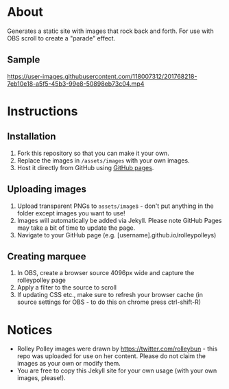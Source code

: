 # About
Generates a static site with images that rock back and forth. For use with OBS scroll to create a "parade" effect.

## Sample
https://user-images.githubusercontent.com/118007312/201768218-7eb10e18-a5f5-45b3-99e8-50898eb73c04.mp4


# Instructions
## Installation
1. Fork this repository so that you can make it your own.
2. Replace the images in `/assets/images` with your own images.
3. Host it directly from GitHub using [GitHub pages](https://pages.github.com/).

## Uploading images
1. Upload transparent PNGs to `assets/image`s - don't put anything in the folder except images you want to use!
2. Images will automatically be added via Jekyll.  Please note GitHub Pages may take a bit of time to update the page. 
3. Navigate to your GitHub page (e.g. [username].github.io/rolleypolleys)

## Creating marquee
1. In OBS, create a browser source 4096px wide and capture the rolleypolley page
2. Apply a filter to the source to scroll
3. If updating CSS etc., make sure to refresh your browser cache (in source settings for OBS - to do this on chrome press ctrl-shift-R)

# Notices
- Rolley Polley images were drawn by https://twitter.com/rolleybun - this repo was uploaded for use on her content. Please do not claim the images as your own or modify them.
- You are free to copy this Jekyll site for your own usage (with your own images, please!).
